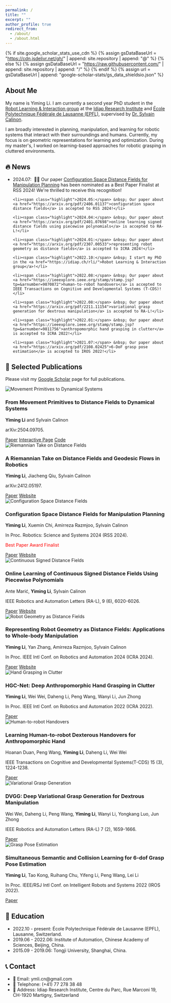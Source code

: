 ```yaml
---
permalink: /
title: ""
excerpt: ""
author_profile: true
redirect_from: 
  - /about/
  - /about.html
---
```


{% if site.google_scholar_stats_use_cdn %}
{% assign gsDataBaseUrl = "https://cdn.jsdelivr.net/gh/" | append: site.repository | append: "@" %}
{% else %}
{% assign gsDataBaseUrl = "https://raw.githubusercontent.com/" | append: site.repository | append: "/" %}
{% endif %}
{% assign url = gsDataBaseUrl | append: "google-scholar-stats/gs_data_shieldsio.json" %}

<span class='anchor' id='about-me'></span>
<section class="about-section">
  <h1>About Me</h1>
  <p>
    My name is Yiming Li. I am currently a second year PhD student in the <a href="https://idiap.ch/rli/">Robot Learning & Interaction group</a> at the <a href="https://www.idiap.ch/en">Idiap Research Institute</a> and <a href="https://www.epfl.ch/en/">École Polytechnique Fédérale de Lausanne (EPFL)</a>, supervised by <a href="https://calinon.ch/">Dr. Sylvain Calinon</a>.
  </p>

  <p>
    I am broadly interested in planning, manipulation, and learning for robotic systems that interact with their surroundings and humans. Currently, my focus is on geometric representations for learning and optimization. During my master's, I worked on learning-based approaches for robotic grasping in cluttered environments.
  </p>
</section>

<section id="news">
  <h2>🔥 News</h2>
  <ul>
    <li><span class="highlight">2024.07:</span> &nbsp;🎉🎉 Our paper <a href="https://arxiv.org/pdf/2406.01137">Configuration Space Distance Fields for Manipulation Planning</a> has been nominated as a Best Paper Finalist at RSS 2024! We're thrilled to receive this recognition!</li>

    <li><span class="highlight">2024.05:</span> &nbsp; Our paper about <a href="https://arxiv.org/pdf/2406.01137">configuration space distance fields</a> is accepted to RSS 2024!</li>

    <li><span class="highlight">2024.04:</span> &nbsp; Our paper about <a href="https://arxiv.org/pdf/2401.07698">online learning signed distance fields using piecewise polynomials</a> is accepted to RA-L!</li>

    <li><span class="highlight">2024.01:</span> &nbsp; Our paper about <a href="https://arxiv.org/pdf/2307.00533">representing robot geometry as distance fields</a> is accepted to ICRA 2024!</li>

    <li><span class="highlight">2022.10:</span> &nbsp; I start my PhD in the <a href="https://idiap.ch/rli/">Robot Learning & Interaction group</a>!</li>

    <li><span class="highlight">2022.08:</span> &nbsp; Our paper about <a href="https://ieeexplore.ieee.org/stamp/stamp.jsp?tp=&arnumber=9870872">human-to-robot handovers</a> is accepted to IEEE Transactions on Cognitive and Developmental Systems (T-CDS)!</li>

    <li><span class="highlight">2022.08:</span> &nbsp; Our paper about <a href="https://arxiv.org/pdf/2211.11154">variational grasp generation for dextrous manipulation</a> is accepted to RA-L!</li>

    <li><span class="highlight">2022.01:</span> &nbsp; Our paper about <a href="https://ieeexplore.ieee.org/stamp/stamp.jsp?tp=&arnumber=9811756">anthropomorphic hand grasping in clutter</a> is accepted to ICRA 2022!</li>

    <li><span class="highlight">2021.07:</span> &nbsp; Our paper about <a href="https://arxiv.org/pdf/2108.02425">6-DoF grasp pose estimation</a> is accepted to IROS 2022!</li>
  </ul>
</section>

<section class="publications-section">
  <h2>📝 Selected Publications</h2>
  <p>Please visit my <a href="https://scholar.google.com/citations?user=j9DxNmMAAAAJ&hl=en">Google Scholar</a> page for full publications.</p>

  <div class='paper-box'>
    <div class='paper-box-image'>
      <div>
        <img src='images/GeoMP.png' alt="Movement Primitives to Dynamical Systems">
      </div>
    </div>
    <div class='paper-box-text' markdown="1">
      <h3>From Movement Primitives to Distance Fields to Dynamical Systems</h3>
      <p><strong>Yiming Li</strong> and Sylvain Calinon</p>
      <p>arXiv:2504.09705.</p>
      <div class="paper-links">
        <a href="https://arxiv.org/pdf/2504.09705">Paper</a>
        <a href="https://mp-df-ds.github.io/">Interactive Page</a>
        <a href="https://github.com/mp-df-ds/mp-df-ds">Code</a>
      </div>
    </div>
  </div>

  <div class='paper-box'>
    <div class='paper-box-image'>
      <div>
        <img src='images/GeoMP.png' alt="Riemannian Take on Distance Fields">
      </div>
    </div>
    <div class='paper-box-text' markdown="1">
      <h3>A Riemannian Take on Distance Fields and Geodesic Flows in Robotics</h3>
      <p><strong>Yiming Li</strong>, Jiacheng Qiu, Sylvain Calinon</p>
      <p>arXiv:2412.05197.</p>
      <div class="paper-links">
        <a href="https://arxiv.org/pdf/2412.05197">Paper</a>
        <a href="https://sites.google.com/view/geodf">Website</a>
      </div>
    </div>
  </div>

  <div class='paper-box'>
    <div class='paper-box-image'>
      <div>
        <img src='images/CDF.png' alt="Configuration Space Distance Fields">
      </div>
    </div>
    <div class='paper-box-text' markdown="1">
      <h3>Configuration Space Distance Fields for Manipulation Planning</h3>
      <p><strong>Yiming Li</strong>, Xuemin Chi, Amirreza Razmjoo, Sylvain Calinon</p>
      <p>In Proc. Robotics: Science and Systems 2024 (RSS 2024).</p>
      <p><span style="color:red;">Best Paper Award Finalist</span></p>
      <div class="paper-links">
        <a href="https://arxiv.org/pdf/2406.01137">Paper</a>
        <a href="https://sites.google.com/view/cdfmp">Website</a>
      </div>
    </div>
  </div>

  <div class='paper-box'>
    <div class='paper-box-image'>
      <div>
        <img src='images/ppSDF.png' alt="Continuous Signed Distance Fields">
      </div>
    </div>
    <div class='paper-box-text' markdown="1">
      <h3>Online Learning of Continuous Signed Distance Fields Using Piecewise Polynomials</h3>
      <p>Ante Marić, <strong>Yiming Li</strong>, Sylvain Calinon</p>
      <p>IEEE Robotics and Automation Letters (RA-L), 9 (6), 6020-6026.</p>
      <div class="paper-links">
        <a href="https://arxiv.org/pdf/2401.07698">Paper</a>
        <a href="https://sites.google.com/view/pp-sdf">Website</a>
      </div>
    </div>
  </div>

  <div class='paper-box'>
    <div class='paper-box-image'>
      <div>
        <img src='images/RDF.png' alt="Robot Geometry as Distance Fields">
      </div>
    </div>
    <div class='paper-box-text' markdown="1">
      <h3>Representing Robot Geometry as Distance Fields: Applications to Whole-body Manipulation</h3>
      <p><strong>Yiming Li</strong>, Yan Zhang, Amirreza Razmjoo, Sylvain Calinon</p>
      <p>In Proc. IEEE Intl Conf. on Robotics and Automation 2024 (ICRA 2024).</p>
      <div class="paper-links">
        <a href="https://arxiv.org/pdf/2307.00533">Paper</a>
        <a href="https://sites.google.com/view/lrdf">Website</a>
      </div>
    </div>
  </div>

  <div class='paper-box'>
    <div class='paper-box-image'>
      <div>
        <img src='images/hgcnet.png' alt="Hand Grasping in Clutter">
      </div>
    </div>
    <div class='paper-box-text' markdown="1">
      <h3>HGC-Net: Deep Anthropomorphic Hand Grasping in Clutter</h3>
      <p><strong>Yiming Li</strong>, Wei Wei, Daheng Li, Peng Wang, Wanyi Li, Jun Zhong</p>
      <p>In Proc. IEEE Intl Conf. on Robotics and Automation 2022 (ICRA 2022).</p>
      <div class="paper-links">
        <a href="https://ieeexplore.ieee.org/stamp/stamp.jsp?tp=&arnumber=9811756">Paper</a>
      </div>
    </div>
  </div>

  <div class='paper-box'>
    <div class='paper-box-image'>
      <div>
        <img src='images/handover.png' alt="Human-to-robot Handovers">
      </div>
    </div>
    <div class='paper-box-text' markdown="1">
      <h3>Learning Human-to-robot Dexterous Handovers for Anthropomorphic Hand</h3>
      <p>Hoanan Duan, Peng Wang, <strong>Yiming Li</strong>, Daheng Li, Wei Wei</p>
      <p>IEEE Transactions on Cognitive and Developmental Systems(T-CDS) 15 (3), 1224-1238.</p>
      <div class="paper-links">
        <a href="https://ieeexplore.ieee.org/stamp/stamp.jsp?tp=&arnumber=9870872">Paper</a>
      </div>
    </div>
  </div>

  <div class='paper-box'>
    <div class='paper-box-image'>
      <div>
        <img src='images/dvgg.png' alt="Variational Grasp Generation">
      </div>
    </div>
    <div class='paper-box-text' markdown="1">
      <h3>DVGG: Deep Variational Grasp Generation for Dextrous Manipulation</h3>
      <p>Wei Wei, Daheng Li, Peng Wang, <strong>Yiming Li</strong>, Wanyi Li, Yongkang Luo, Jun Zhong</p>
      <p>IEEE Robotics and Automation Letters (RA-L) 7 (2), 1659-1666.</p>
      <div class="paper-links">
        <a href="https://arxiv.org/pdf/2211.11154">Paper</a>
      </div>
    </div>
  </div>

  <div class='paper-box'>
    <div class='paper-box-image'>
      <div>
        <img src='images/sscl.jpg' alt="Grasp Pose Estimation">
      </div>
    </div>
    <div class='paper-box-text' markdown="1">
      <h3>Simultaneous Semantic and Collision Learning for 6-dof Grasp Pose Estimation</h3>
      <p><strong>Yiming Li</strong>, Tao Kong, Ruihang Chu, Yifeng Li, Peng Wang, Lei Li</p>
      <p>In Proc. IEEE/RSJ Intl Conf. on Intelligent Robots and Systems 2022 (IROS 2022).</p>
      <div class="paper-links">
        <a href="https://arxiv.org/pdf/2108.02425">Paper</a>
      </div>
    </div>
  </div>
</section>

<section class="education-section">
  <h2>📖 Education</h2>
  <ul>
    <li><span class="highlight">2022.10 - present:</span> École Polytechnique Fédérale de Lausanne (EPFL), Lausanne, Switzerland.</li>
    <li><span class="highlight">2019.06 - 2022.06:</span> Institute of Automation, Chinese Academy of Sciences, Beijing, China.</li>
    <li><span class="highlight">2015.09 - 2019.06:</span> Tongji University, Shanghai, China.</li>
  </ul>
</section>

<section id="contact">
  <h2>📞 Contact</h2>
  <ul>
    <li>📧 Email: ymli.cn@gmail.com</li>
    <li>📱 Telephone: (+41) 77 278 38 48</li>
    <li>🏢 Address: Idiap Research Institute, Centre du Parc, Rue Marconi 19, CH-1920 Martigny, Switzerland</li>
  </ul>
</section>
